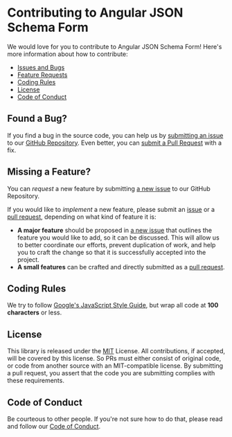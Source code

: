 # Contributing to Angular JSON Schema Form

We would love for you to contribute to Angular JSON Schema Form!
Here's more information about how to contribute:

 - [Issues and Bugs](#issue)
 - [Feature Requests](#feature)
 - [Coding Rules](#rules)
 - [License](#license)
 - [Code of Conduct](#coc)

## <a name="issue"></a> Found a Bug?
If you find a bug in the source code, you can help us by [submitting an issue][new-issue] to our [GitHub Repository][github]. Even better, you can [submit a Pull Request][pull-requests] with a fix.


## <a name="feature"></a> Missing a Feature?
You can *request* a new feature by submitting [a new issue][new-issue] to our GitHub Repository.

If you would like to *implement* a new feature, please submit an [issue][new-issue] or a [pull request][pull-requests], depending on what kind of feature it is:

* **A major feature** should be proposed in [a new issue][new-issue] that outlines the feature you would like to add, so it can be discussed. This will allow us to better coordinate our efforts, prevent duplication of work, and help you to craft the change so that it is successfully accepted into the project.
* **A small features** can be crafted and directly submitted as a [pull request][pull-requests].


## <a name="rules"></a> Coding Rules
We try to follow [Google's JavaScript Style Guide][js-style-guide], but wrap all code at **100 characters** or less.


## <a name="license"></a> License
This library is released under the [MIT](https://opensource.org/licenses/MIT) License. All contributions, if accepted, will be covered by this license. So PRs must either consist of original code, or code from another source with an MIT-compatible license. By submitting a pull request, you assert that the code you are submitting complies with these requirements.


## <a name="coc"></a> Code of Conduct
Be courteous to other people. If you're not sure how to do that, please read and follow our [Code of Conduct][code-of-conduct].

[new-issue]: https://github.com/catull/ngx-json-schema/issues/new
[pull-requests]: https://github.com/catull/ngx-json-schema/pulls
[github]: https://github.com/catull/ngx-json-schema
[js-style-guide]: https://google.github.io/styleguide/jsguide.html
[jsfiddle]: http://jsfiddle.net
[plunker]: http://plnkr.co/edit
[runnable]: http://runnable.com
[stackoverflow]: http://stackoverflow.com/questions/tagged/ngx-json-schema
[code-of-conduct]: https://github.com/catull/ngx-json-schema/CODE_OF_CONDUCT.md
